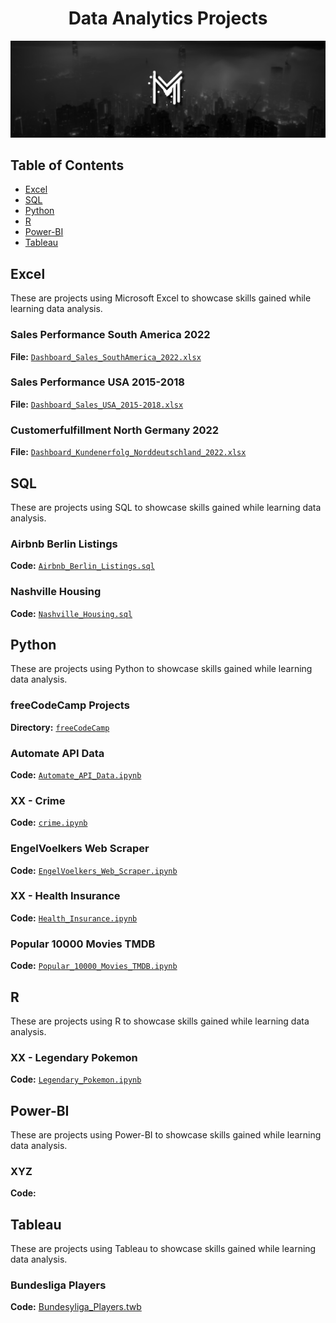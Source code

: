 <div align="center">
  <h1>Data Analytics Projects</h1>
  <img src="https://raw.githubusercontent.com/blackcrowX/blackcrowX.github.io/main/images/background_hongkong_black_blur_logo_header.png"/>
</div>


## Table of Contents
- [Excel](https://github.com/blackcrowX/Data_Analytics_Portfolio/blob/main/README.md#Excel)
- [SQL](https://github.com/blackcrowX/Data_Analytics_Portfolio/blob/main/README.md#SQL)
- [Python](https://github.com/blackcrowX/Data_Analytics_Portfolio/blob/main/README.md#Python)
- [R](https://github.com/blackcrowX/Data_Analytics_Portfolio/blob/main/README.md#R)
- [Power-BI](https://github.com/blackcrowX/Data_Analytics_Portfolio/blob/main/README.md#Power-BI)
- [Tableau](https://github.com/blackcrowX/Data_Analytics_Portfolio/blob/main/README.md#Tableau)


## Excel
These are projects using Microsoft Excel to showcase skills gained while learning data analysis.

### Sales Performance South America 2022
**File:** [`Dashboard_Sales_SouthAmerica_2022.xlsx`](https://github.com/blackcrowX/Data_Analytics_Projects/blob/main/Excel/Dashboard_Sales_SouthAmerica_2022.xlsx)

### Sales Performance USA 2015-2018
**File:** [`Dashboard_Sales_USA_2015-2018.xlsx`](https://github.com/blackcrowX/Data_Analytics_Projects/blob/main/Excel/Dashboard_Sales_USA_2015-2018.xlsx)

### Customerfulfillment North Germany 2022
**File:** [`Dashboard_Kundenerfolg_Norddeutschland_2022.xlsx`](https://github.com/blackcrowX/Data_Analytics_Projects/blob/main/Excel/Dashboard_Kundenerfolg_Norddeutschland_2022.xlsx)


## SQL
These are projects using SQL to showcase skills gained while learning data analysis.

### Airbnb Berlin Listings 
**Code:** [`Airbnb_Berlin_Listings.sql`](https://github.com/blackcrowX/Data_Analytics_Projects/blob/main/SQL/Airbnb_Berlin_Listings.sql)

### Nashville Housing
**Code:** [`Nashville_Housing.sql`](https://github.com/blackcrowX/Data_Analytics_Projects/blob/main/SQL/Nashville_Housing.sql)


## Python
These are projects using Python to showcase skills gained while learning data analysis.

### freeCodeCamp Projects
**Directory:** [`freeCodeCamp`](https://github.com/blackcrowX/Data_Analytics_Projects/blob/main/Python/freeCodeCamp)

### Automate API Data
**Code:** [`Automate_API_Data.ipynb`](https://github.com/blackcrowX/Data_Analytics_Projects/blob/main/Python/Automate_API_Data.ipynb)

### XX - Crime
**Code:** [`crime.ipynb`](https://github.com/blackcrowX/Data_Analytics_Projects/blob/main/Python/crime.ipynb)

### EngelVoelkers Web Scraper
**Code:** [`EngelVoelkers_Web_Scraper.ipynb`](https://github.com/blackcrowX/Data_Analytics_Projects/blob/main/Python/EngelVoelkers_Web_Scraper.ipynb)

### XX - Health Insurance
**Code:** [`Health_Insurance.ipynb`](https://github.com/blackcrowX/Data_Analytics_Projects/blob/main/Python/Health_Insurance.ipynb)

### Popular 10000 Movies TMDB
**Code:** [`Popular_10000_Movies_TMDB.ipynb`](https://github.com/blackcrowX/Data_Analytics_Projects/blob/main/Python/Popular_10000_Movies_TMDB.ipynb)


## R
These are projects using R to showcase skills gained while learning data analysis.

### XX - Legendary Pokemon
**Code:** [`Legendary_Pokemon.ipynb`](https://github.com/blackcrowX/Data_Analytics_Projects/blob/main/R/Legendary_Pokemon.ipynb)


## Power-BI
These are projects using Power-BI to showcase skills gained while learning data analysis.

### XYZ
**Code:**


## Tableau
These are projects using Tableau to showcase skills gained while learning data analysis.

### Bundesliga Players
**Code:** [Bundesyliga_Players.twb](https://github.com/blackcrowX/Data_Analytics_Projects/blob/main/Tableau/Bundesliga_Players.twb)
